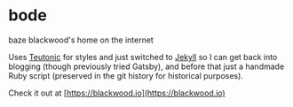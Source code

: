 # bode
baze blackwood's home on the internet

Uses [Teutonic](https://teutonic.co/) for styles and just switched to [Jekyll](https://jekyllrb.com/) so I can get back into blogging (though previously tried Gatsby), and before that just a handmade Ruby script (preserved in the git history for historical purposes).

Check it out at [https://blackwood.io](https://blackwood.io)
